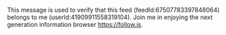 <p>This message is used to verify that this feed (feedId:67507783397848064) belongs to me (userId:41909911558319104). Join me in enjoying the next generation information browser <a href="https://follow.is" target="_blank" rel="nofollow noopener" translate="no"><span class="invisible">https://</span><span class="">follow.is</span><span class="invisible"></span></a>.</p>